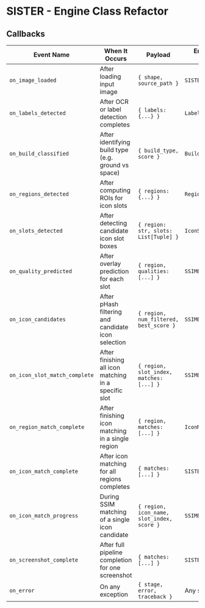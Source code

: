 # SISTER - Engine Class Refactor

## Callbacks

| Event Name                   | When It Occurs                                                | Payload                                      | Emitted By Class       |     Notes
|-----------------------------|---------------------------------------------------------------|----------------------------------------------|-------------------------|----------------
| `on_image_loaded`           | After loading input image                                     | `{ shape, source_path }`                     | `SISTER`                |
| `on_labels_detected`        | After OCR or label detection completes                        | `{ labels: {...} }`                          | `LabelLocator`          |
| `on_build_classified`       | After identifying build type (e.g. ground vs space)           | `{ build_type, score }`                      | `BuildClassifier`       |
| `on_regions_detected`       | After computing ROIs for icon slots                           | `{ regions: {...} }`                         | `RegionDetector`        |
| `on_slots_detected`         | After detecting candidate icon slot boxes                     | `{ region: str, slots: List[Tuple] }`        | `IconSlotDetector`      |
| `on_quality_predicted`      | After overlay prediction for each slot                        | `{ region, qualities: [...] }`               | `SSIMEngine`            |
| `on_icon_candidates`        | After pHash filtering and candidate icon selection            | `{ region, num_filtered, best_score }`       | `SSIMEngine`            |
| `on_icon_slot_match_complete` | After finishing all icon matching in a specific slot        | `{ region, slot_index, matches: [...] }`     | `SSIMEngine`           | 
| `on_region_match_complete` | After finishing icon matching in a single region               | `{ region, matches: [...] }`                 | `IconMatcher`           |
| `on_icon_match_complete`   | After icon matching for all regions completes                  | `{ matches: [...] }`                         | `SISTER`          |
| `on_icon_match_progress`    | During SSIM matching of a single icon candidate               | `{ region, icon_name, slot_index, score }`   | `SSIMEngine`            | This could slow matching. 
| `on_screenshot_complete`    | After full pipeline completion for one screenshot             | `{ matches: [...] }`                         | `SISTER`          |
| `on_error`                  | On any exception                                              | `{ stage, error, traceback }`                | Any stage               |

